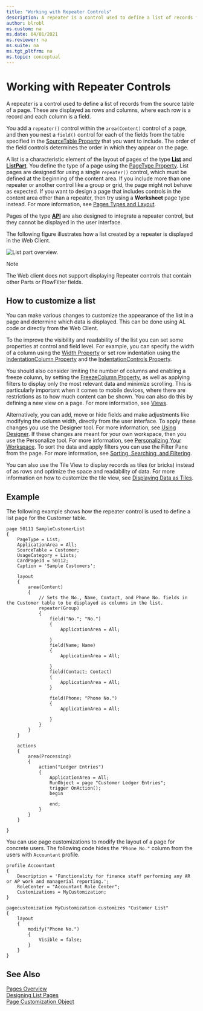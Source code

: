 ```yaml
---
title: "Working with Repeater Controls"
description: A repeater is a control used to define a list of records from the source table of a page.
author: blrobl
ms.custom: na
ms.date: 04/01/2021
ms.reviewer: na
ms.suite: na
ms.tgt_pltfrm: na
ms.topic: conceptual
---
```



# Working with Repeater Controls

A repeater is a control used to define a list of records from the source table of a page. These are displayed as rows and columns, where each row is a record and each column is a field. 

You add a `repeater()` control within the `area(Content)` control of a page, and then you nest a `field()` control for each of the fields from the table specified in the [SourceTable Property](properties/devenv-sourcetable-property.md) that you want to include. The order of the field controls determines the order in which they appear on the page.

A list is a characteristic element of the layout of pages of the type **[List](devenv-simple-list-page-example.md)** and **[ListPart](devenv-designing-listparts.md)**. You define the type of a page using the [PageType Property](properties/devenv-pagetype-property.md). List pages are designed for using a single `repeater()` control, which must be defined at the beginning of the content area. If you include more than one repeater or another control like a group or grid, the page might not behave as expected. If you want to design a page that includes controls in the content area other than a repeater, then try using a **Worksheet** page type instead. For more information, see [Pages Types and Layout](devenv-page-types-and-layouts.md).

Pages of the type **[API](devenv-api-pagetype.md    )** are also designed to integrate a repeater control, but they cannot be displayed in the user interface.

The following figure illustrates how a list created by a repeater is displayed in the Web Client.

![List part overview.](media/sample-list-part.png "List part overview")

> [!NOTE]
> The Web client does not support displaying Repeater controls that contain other Parts or FlowFilter fields.

## How to customize a list

You can make various changes to customize the appearance of the list in a page and determine which data is displayed. This can be done using AL code or directly from the Web Client.

To the improve the visibility and readability of the list you can set some properties at control and field level. For example, you can specify the width of a column using the [Width Property](properties/devenv-width-property.md) or set row indentation using the [IndentationColumn Property](properties/devenv-IndentationColumn-property.md) and the [IndentationControls Property](properties/devenv-IndentationControls-property.md).

You should also consider limiting the number of columns and enabling a freeze column, by setting the [FreezeColumn Property](properties/devenv-freezecolumn-property.md), as well as applying filters to display only the most relevant data and minimize scrolling. This is particularly important when it comes to mobile devices, where there are restrictions as to how much content can be shown. You can also do this by defining a new view on a page. For more information, see [Views](devenv-views.md).

Alternatively, you can add, move or hide fields and make adjustments like modifying the column width, directly from the user interface. To apply these changes you use the Designer tool. For more information, see [Using Designer](devenv-inclient-designer.md). If these changes are meant for your own workspace, then you use the Personalize tool. For more information, see [Personalizing Your Workspace](/dynamics365/business-central/ui-personalization-user). To sort the data and apply filters you can use the Filter Pane from the page. For more information, see [Sorting, Searching, and Filtering](/dynamics365/business-central/ui-enter-criteria-filters).

You can also use the Tile View to display records as tiles (or bricks) instead of as rows and optimize the space and readability of data. For more information on how to customize the tile view, see [Displaying Data as Tiles](devenv-lists-as-tiles.md).


## Example

The following example shows how the repeater control is used to define a list page for the Customer table.

```AL
page 50111 SampleCustomerList
{
    PageType = List;
    ApplicationArea = All;
    SourceTable = Customer;
    UsageCategory = Lists;
    CardPageId = 50112;
    Caption = 'Sample Customers';

    layout
    {
        area(Content)
        {
            // Sets the No., Name, Contact, and Phone No. fields in the Customer table to be displayed as columns in the list. 
            repeater(Group)
            {
                field("No."; "No.")
                {
                    ApplicationArea = All;

                }
                field(Name; Name)
                {
                    ApplicationArea = All;

                }
                field(Contact; Contact)
                {
                    ApplicationArea = All;
                }

                field(Phone; "Phone No.")
                {
                    ApplicationArea = All;

                }
            }
        }
    }

    actions
    {
        area(Processing)
        {
            action("Ledger Entries")
            {
                ApplicationArea = All;
                RunObject = page "Customer Ledger Entries";
                trigger OnAction();
                begin

                end;
            }
        }
    }

}
```

You can use page customizations to modify the layout of a page for concrete users. The following code hides the `"Phone No."` column from the users with `Accountant` profile.

```AL
profile Accountant
{
    Description = 'Functionality for finance staff performing any AR or AP work and managerial reporting.';
    RoleCenter = "Accountant Role Center";
    Customizations = MyCustomization;
}

pagecustomization MyCustomization customizes "Customer List"
{
    layout
    {
        modify("Phone No.")
        {
            Visible = false;
        }
    }
}

```

## See Also

[Pages Overview](devenv-pages-overview.md)  
[Designing List Pages](devenv-designing-list-pages.md)  
[Page Customization Object](devenv-page-customization-object.md)